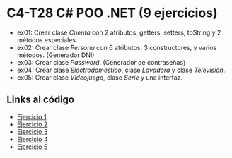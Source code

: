 # C4-T28 C# POO .NET (9 ejercicios)

- ex01: Crear clase *Cuenta* con 2 atributos, getters, setters, toString y 2 métodos especiales.
- ex02: Crear clase *Persona* con 6 atributos, 3 constructores, y varios métodos. (Generador DNI)
- ex03: Crear clase *Password*. (Generador de contraseñas)
- ex04: Crear clase *Electrodoméstico*, clase *Lavadora* y clase *Televisión*.
- ex05: Crear clase *Videojuego*, clase *Serie* y una interfaz.


## Links al código
- [Ejercicio 1](https://github.com/santiarroyave/sao-fe-gc-ejercicios-c4-T28-c-sharp-POO-NET-08-2023/tree/main/T28-C-Sharp-POO-NET/Ejercicio1)
- [Ejercicio 2](https://github.com/santiarroyave/sao-fe-gc-ejercicios-c4-T28-c-sharp-POO-NET-08-2023/tree/main/T28-C-Sharp-POO-NET/Ejercicio2)
- [Ejercicio 3](https://github.com/santiarroyave/sao-fe-gc-ejercicios-c4-T28-c-sharp-POO-NET-08-2023/tree/main/T28-C-Sharp-POO-NET/Ejercicio3)
- [Ejercicio 4](https://github.com/santiarroyave/sao-fe-gc-ejercicios-c4-T28-c-sharp-POO-NET-08-2023/tree/main/Ejercicio4)
- [Ejercicio 5](https://github.com/santiarroyave/sao-fe-gc-ejercicios-c4-T28-c-sharp-POO-NET-08-2023/tree/main/Ejercicio5)
